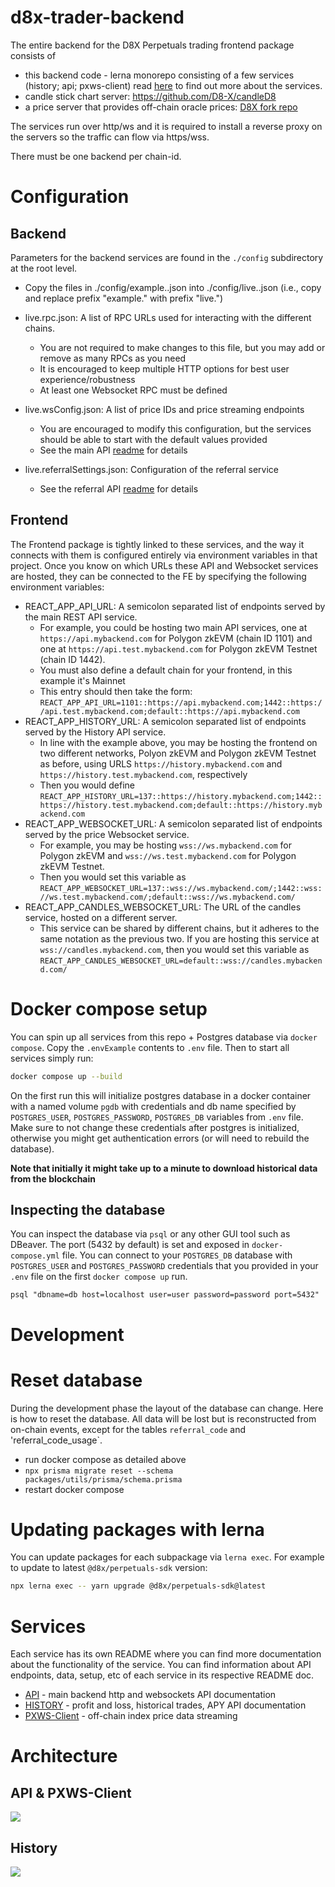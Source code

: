 # d8x-trader-backend

The entire backend for the D8X Perpetuals trading frontend package consists of

- this backend code - lerna monorepo consisting of a few services (history; api;
  pxws-client) read [here](#services) to find out more about the services.
- candle stick chart server: https://github.com/D8-X/candleD8
- a price server that provides off-chain oracle prices: [D8X fork repo](https://github.com/D8-X/pyth-crosschain-d8x/tree/main/price_service/server)

The services run over http/ws and it is required to install a reverse proxy on
the servers so the traffic can flow via https/wss.

There must be one backend per chain-id.

# Configuration

## Backend

Parameters for the backend services are found in the `./config` subdirectory at the root level.

- Copy the files in ./config/example.<name>.json into ./config/live.<name>.json (i.e., copy and replace prefix "example." with prefix "live.")
- live.rpc.json: A list of RPC URLs used for interacting with the different chains.
  - You are not required to make changes to this file, but you may add or remove as many RPCs as you need
  - It is encouraged to keep multiple HTTP options for best user experience/robustness
  - At least one Websocket RPC must be defined
- live.wsConfig.json: A list of price IDs and price streaming endpoints
  - You are encouraged to modify this configuration, but the services should be able to start with the default values provided
  - See the main API [readme](./packages/api/README.md) for details
- live.referralSettings.json: Configuration of the referral service

  - See the referral API [readme](./packages/referral/README.md) for details

## Frontend

The Frontend package is tightly linked to these services, and the way it connects with them is configured entirely via environment variables in that project. Once you know on which URLs these API and Websocket services are hosted, they can be connected to the FE by specifying the following environment variables:

- REACT_APP_API_URL: A semicolon separated list of endpoints served by the main REST API service.
  - For example, you could be hosting two main API services, one at `https://api.mybackend.com` for Polygon zkEVM (chain ID 1101) and one at `https://api.test.mybackend.com` for Polygon zkEVM Testnet (chain ID 1442).
  - You must also define a default chain for your frontend, in this example it's Mainnet
  - This entry should then take the form:
    `REACT_APP_API_URL=1101::https://api.mybackend.com;1442::https://api.test.mybackend.com;default::https://api.mybackend.com`
- REACT_APP_HISTORY_URL: A semicolon separated list of endpoints served by the History API service.
  - In line with the example above, you may be hosting the frontend on two different networks, Polyon zkEVM and Polygon zkEVM Testnet as before, using URLS `https://history.mybackend.com` and `https://history.test.mybackend.com`, respectively
  - Then you would define
    `REACT_APP_HISTORY_URL=137::https://history.mybackend.com;1442::https://history.test.mybackend.com;default::https://history.mybackend.com`
- REACT_APP_WEBSOCKET_URL: A semicolon separated list of endpoints served by the price Websocket service.
  - For example, you may be hosting `wss://ws.mybackend.com` for Polygon zkEVM and `wss://ws.test.mybackend.com` for Polygon zkEVM Testnet.
  - Then you would set this variable as
    `REACT_APP_WEBSOCKET_URL=137::wss://ws.mybackend.com/;1442::wss://ws.test.mybackend.com/;default::wss://ws.mybackend.com/`
- REACT_APP_CANDLES_WEBSOCKET_URL: The URL of the candles service, hosted on a different server.
  - This service can be shared by different chains, but it adheres to the same notation as the previous two. If you are hosting this service at `wss://candles.mybackend.com`, then you would set this variable as
    `REACT_APP_CANDLES_WEBSOCKET_URL=default::wss://candles.mybackend.com/`

# Docker compose setup

You can spin up all services from this repo + Postgres database via `docker
compose`. Copy the `.envExample` contents to `.env` file.
Then to start all services simply run:

```bash
docker compose up --build
```

On the first run this will initialize postgres database in a docker container
with a named volume `pgdb` with credentials and db name specified by
`POSTGRES_USER`, `POSTGRES_PASSWORD`, `POSTGRES_DB` variables from `.env` file.
Make sure to not change these credentials after postgres is initialized,
otherwise you might get authentication errors (or will need to rebuild the
database).

**Note that initially it might take up to a minute to download historical data from
the blockchain**

## Inspecting the database

You can inspect the database via `psql` or any other GUI tool such as DBeaver.
The port (5432 by default) is set and exposed in `docker-compose.yml` file. You
can connect to your `POSTGRES_DB` database with `POSTGRES_USER` and
`POSTGRES_PASSWORD` credentials that you provided in your `.env` file on the
first `docker compose up` run.

```
psql "dbname=db host=localhost user=user password=password port=5432"
```

# Development

# Reset database

During the development phase the layout of the database can change. Here is how to reset the database. All data will be lost but
is reconstructed from on-chain events, except for the tables `referral_code` and 'referral_code_usage`.

- run docker compose as detailed above
- `npx prisma migrate reset --schema packages/utils/prisma/schema.prisma`
- restart docker compose

# Updating packages with lerna

You can update packages for each subpackage via `lerna exec`. For example to
update to latest `@d8x/perpetuals-sdk` version:

```bash
npx lerna exec -- yarn upgrade @d8x/perpetuals-sdk@latest
```

# Services

Each service has its own README where you can find more documentation about the
functionality of the service. You can find information about API endpoints,
data, setup, etc of each service in its respective README doc.

- [API](./packages/api/README.md) - main backend http and websockets API documentation
- [HISTORY](./packages/history/README.md) - profit and loss, historical trades, APY API documentation
- [PXWS-Client](./packages/pxws-client/README.md) - off-chain index price data streaming

# Architecture

## API & PXWS-Client

<img src="./docs/BackendDiagram.png">

## History

<img src="./docs/HistoryService.png">
